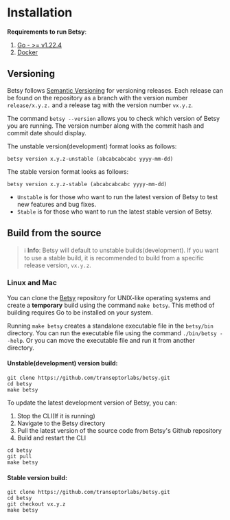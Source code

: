 # Installation

**Requirements to run Betsy**:
1. [Go - >= v1.22.4](https://go.dev/doc/install)
2. [Docker](https://docs.docker.com/engine/install)

## Versioning

Betsy follows [Semantic Versioning](https://semver.org/) for versioning releases. Each release can be found on the repository as a branch with the version number `release/x.y.z.` and a release tag with the version number `vx.y.z`.

The command `betsy --version` allows you to check which version of Betsy you are running. The version number along with the commit hash and commit date should display.

The unstable version(development) format looks as follows:
```shell    
betsy version x.y.z-unstable (abcabcabcabc yyyy-mm-dd)
```

The stable version format looks as follows:
```shell
betsy version x.y.z-stable (abcabcabcabc yyyy-mm-dd)
```

- `Unstable` is for those who want to run the latest version of Betsy to test new features and bug fixes.
- `Stable` is for those who want to run the latest stable version of Betsy.

## Build from the source

> ℹ️ **Info**: Betsy will default to unstable builds(development). If you want to use a stable build, it is recommended to build from a specific release version, `vx.y.z`.

### Linux and Mac

You can clone the [Betsy](https://github.com/transeptorlabs/betsy) repository for UNIX-like operating systems and create a **temporary** build using the command `make betsy`. This method of building requires Go to be installed on your system.

Running `make betsy` creates a standalone executable file in the `betsy/bin` directory. You can run the executable file using the command `./bin/betsy --help`. Or you can move the executable file and run it from another directory.

#### Unstable(development) version build:
```shell
git clone https://github.com/transeptorlabs/betsy.git
cd betsy
make betsy
```

To update the latest development version of Betsy, you can:
1. Stop the CLI(If it is running)
2. Navigate to the Betsy directory 
3. Pull the latest version of the source code from Betsy's Github repository 
4. Build and restart the CLI
   
```shell
cd betsy
git pull
make betsy
```

#### Stable version build:
```shell
git clone https://github.com/transeptorlabs/betsy.git
cd betsy
git checkout vx.y.z
make betsy
```

